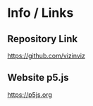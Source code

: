 # Info / Links

## Repository Link
https://github.com/vizinviz

## Website p5.js
https://p5js.org


